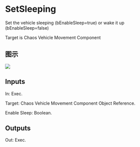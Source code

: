 # SetSleeping

Set the vehicle sleeping (bEnableSleep=true) or wake it up (bEnableSleep=false)

Target is Chaos Vehicle Movement Component

## 图示

![]($-20221218-19040871.png)

## Inputs

In: Exec.

Target: Chaos Vehicle Movement Component Object Reference.

Enable Sleep: Boolean.  

## Outputs

Out: Exec.

